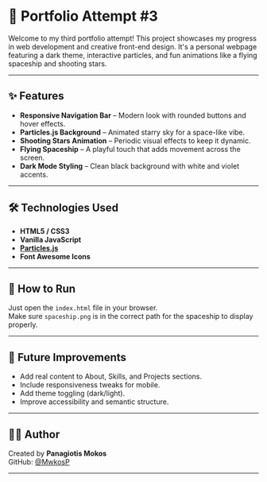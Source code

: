 # 🌌 Portfolio Attempt #3

Welcome to my third portfolio attempt! This project showcases my progress in web development and creative front-end design. It's a personal webpage featuring a dark theme, interactive particles, and fun animations like a flying spaceship and shooting stars.

---

## ✨ Features

- **Responsive Navigation Bar** – Modern look with rounded buttons and hover effects.  
- **Particles.js Background** – Animated starry sky for a space-like vibe.  
- **Shooting Stars Animation** – Periodic visual effects to keep it dynamic.  
- **Flying Spaceship** – A playful touch that adds movement across the screen.  
- **Dark Mode Styling** – Clean black background with white and violet accents.  

---

## 🛠️ Technologies Used

- **HTML5 / CSS3**
- **Vanilla JavaScript**
- **[Particles.js](https://vincentgarreau.com/particles.js/)**
- **Font Awesome Icons**

---

## 🧪 How to Run

Just open the `index.html` file in your browser.  
Make sure `spaceship.png` is in the correct path for the spaceship to display properly.

---

## 🎯 Future Improvements

- Add real content to About, Skills, and Projects sections.  
- Include responsiveness tweaks for mobile.  
- Add theme toggling (dark/light).  
- Improve accessibility and semantic structure.

---

## 🧑‍💻 Author

Created by **Panagiotis Mokos**  
GitHub: [@MwkosP](https://github.com/MwkosP)

---
